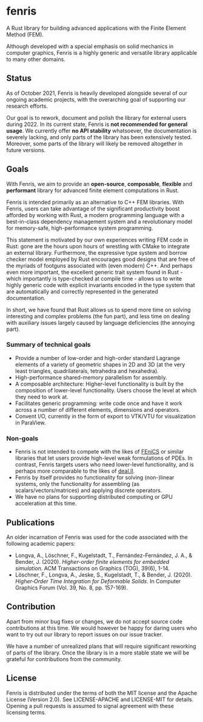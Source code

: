 # fenris

A Rust library for building advanced applications with the Finite Element Method (FEM).

Although developed with a special emphasis on solid mechanics in computer graphics,
Fenris is a highly generic and versatile library applicable to many other domains.

## Status

As of October 2021, Fenris is heavily developed alongside several of our ongoing academic
projects, with the overarching goal of supporting our research efforts.

Our goal is to rework, document and polish the library for external users during 2022.
In its current state, Fenris is **not recommended for general usage**. We currently
offer **no API stability** whatsoever, the documentation is severely lacking,
and only parts of the library has been extensively tested. Moreover, some parts of the
library will likely be removed altogether in future versions.

## Goals

With Fenris, we aim to provide an **open-source**, **composable**, **flexible** and **performant** library
for advanced finite element computations in Rust.

Fenris is intended primarily as an alternative to C++ FEM libraries. With Fenris, users can
take advantage of the significant productivity boost afforded by working with Rust, a modern programming
language with a best-in-class dependency management system and a revolutionary model for
memory-safe, high-performance system programming.

This statement is motivated by our own experiences writing FEM code in Rust: gone are the hours upon hours
of wrestling with CMake to integrate an external library. Furthermore, the expressive type system and borrow checker model
employed by Rust encourages good designs that are free of the myriads of footguns associated with (even modern) C++.
And perhaps even more important, the excellent generic trait system found in Rust - which importantly is type-checked
at compile time - allows us to write highly generic code with explicit invariants encoded in the type system
that are automatically and correctly represented in the generated documentation.

In short, we have found that Rust allows us to spend more time on solving interesting and complex problems (the fun part),
and less time on dealing with auxiliary issues largely caused by language deficiencies (the annoying part).

### Summary of technical goals

- Provide a number of low-order and high-order standard Lagrange elements of a variety of geometric shapes in 2D and 3D
  (at the very least triangles, quadrilaterals, tetrahedra and hexahedra).
- High-performance shared-memory parallelism for assembly.
- A composable architecture: Higher-level functionality is built by the composition of lower-level functionality.
  Users choose the level at which they need to work at. 
- Facilitates generic programming: write code once and have it work across a number of different elements,
  dimensions and operators.
- Convent I/O, currently in the form of export to VTK/VTU for visualization in ParaView.

### Non-goals

- Fenris is not intended to compete with the likes of [FEniCS](https://fenicsproject.org/) or similar libraries that
  let users provide high-level weak formulations of PDEs. In contrast, Fenris targets users who need lower-level
  functionality, and is perhaps more comparable to the likes of [deal.II](https://www.dealii.org/).
- Fenris by itself provides no functionality for solving (non-)linear systems, only the functionality
  for assembling (as scalars/vectors/matrices) and applying discrete operators.
- We have no plans for supporting distributed computing or GPU acceleration at this time.

## Publications

An older incarnation of Fenris was used for the code associated with the following academic papers:

- Longva, A., Löschner, F., Kugelstadt, T., Fernández-Fernández, J. A., & Bender, J. (2020).
  *Higher-order finite elements for embedded simulation*. 
  ACM Transactions on Graphics (TOG), 39(6), 1-14.
- Löschner, F., Longva, A., Jeske, S., Kugelstadt, T., & Bender, J. (2020).  
  *Higher‐Order Time Integration for Deformable Solids*.
  In Computer Graphics Forum (Vol. 39, No. 8, pp. 157-169).

## Contribution

Apart from minor bug fixes or changes, we do not accept source code contributions at this time.
We would however be happy for daring users who want to try out our library to report issues
on our issue tracker.

We have a number of unrealized plans that will require significant reworking of
parts of the library. Once the library is in a more stable state we will be grateful
for contributions from the community.

## License

Fenris is distributed under the terms of both the MIT license and the Apache License (Version 2.0).
See LICENSE-APACHE and LICENSE-MIT for details.
Opening a pull requests is assumed to signal agreement with these licensing terms.


